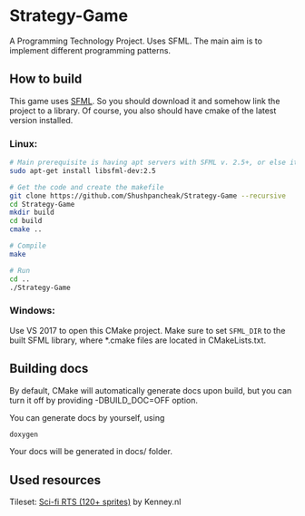 # Strategy-Game
A Programming Technology Project. Uses SFML. The main aim is to implement different programming patterns.

## How to build
This game uses [SFML](https://www.sfml-dev.org/tutorials/2.5/). So you should download it and somehow link the project to a library. Of course, you also should have cmake of the latest version installed.
### Linux:
```bash
# Main prerequisite is having apt servers with SFML v. 2.5+, or else it won't build.
sudo apt-get install libsfml-dev:2.5

# Get the code and create the makefile 
git clone https://github.com/Shushpancheak/Strategy-Game --recursive
cd Strategy-Game
mkdir build
cd build
cmake ..

# Compile
make

# Run
cd ..
./Strategy-Game
```

### Windows:
Use VS 2017 to open this CMake project. Make sure to set `SFML_DIR` to the built SFML library, where *.cmake files are located in CMakeLists.txt.

## Building docs

By default, CMake will automatically generate docs upon build, but you can turn it off by providing -DBUILD_DOC=OFF option.

You can generate docs by yourself, using

```bash
doxygen
```

Your docs will be generated in docs/ folder.

## Used resources

Tileset: [Sci-fi RTS (120+ sprites)](https://opengameart.org/content/sci-fi-rts-120-sprites) by Kenney.nl
